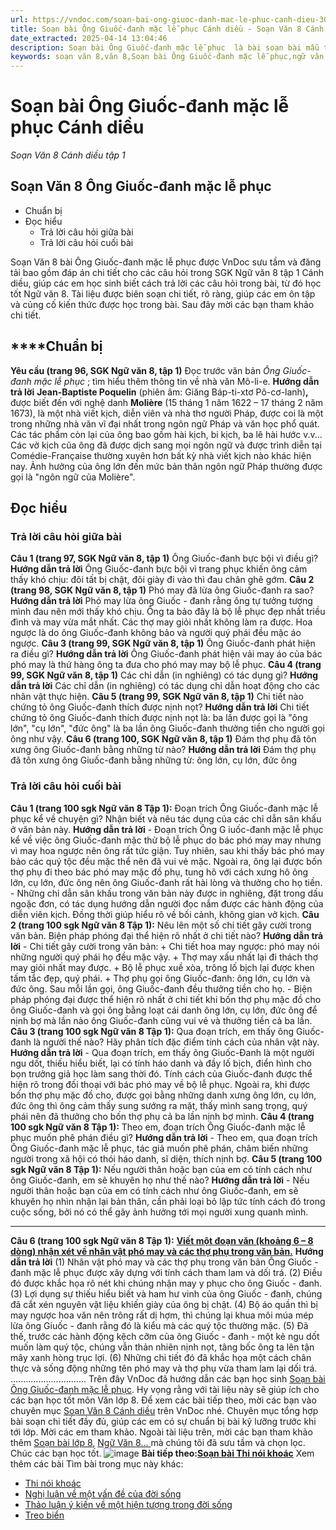 ```yaml
---
url: https://vndoc.com/soan-bai-ong-giuoc-danh-mac-le-phuc-canh-dieu-304108
title: Soạn bài Ông Giuốc-đanh mặc lễ phục Cánh diều - Soạn Văn 8 Cánh diều tập 1 - VnDoc.com
date_extracted: 2025-04-14 13:04:46
description: Soạn bài Ông Giuốc-đanh mặc lễ phục  là bài soạn bài mẫu thuộc chương trình Ngữ văn lớp 8, học kì 1. Mời các bạn cùng tham khảo bài soạn để chuẩn bị cho bài học sắp tới của mình.
keywords: soạn văn 8,văn 8,Soạn bài Ông Giuốc-đanh mặc lễ phục,ngữ văn 8,soan van 8,soạn văn lớp 8,giải văn 8,soạn văn 8 tập 1,soạn văn 8 Ông Giuốc-đanh mặc lễ phục,soạn Ông Giuốc-đanh mặc lễ phục,soạn văn 8 cánh diều,văn 8 cánh diều,ngữ văn 8 cánh diều,Ông Giuốc-đanh mặc lễ phục,soạn bài Cái kính lớp 8
---
```


# Soạn bài Ông Giuốc-đanh mặc lễ phục Cánh diều
 _Soạn Văn 8 Cánh diều tập 1_
## Soạn Văn 8 Ông Giuốc-đanh mặc lễ phục
  * Chuẩn bị
  * Đọc hiểu
    * Trả lời câu hỏi giữa bài
    * Trả lời câu hỏi cuối bài

Soạn Văn 8 bài Ông Giuốc-đanh mặc lễ phục được VnDoc sưu tầm và đăng tải bao gồm đáp án chi tiết cho các câu hỏi trong SGK Ngữ văn 8 tập 1 Cánh diều, giúp các em học sinh biết cách trả lời các câu hỏi trong bài, từ đó học tốt Ngữ văn 8. Tài liệu được biên soạn chi tiết, rõ ràng, giúp các em ôn tập và củng cố kiến thức được học trong bài. Sau đây mời các bạn tham khảo chi tiết.
## ******Chuẩn bị**
**Yêu cầu \(trang 96, SGK Ngữ văn 8, tập 1\)**
Đọc trước văn bản _Ông Giuốc-đanh mặc lễ phục_ ; tìm hiểu thêm thông tin về nhà văn Mô-li-e.
**Hướng dẫn trả lời**
**Jean-Baptiste Poquelin** \(phiên âm: Giăng Báp-ti-xtơ Pô-cơ-lanh\)**,** được biết đến với nghệ danh **Molière** \(15 tháng 1 năm 1622 – 17 tháng 2 năm 1673\), là một nhà viết kịch, diễn viên và nhà thơ người Pháp, được coi là một trong những nhà văn vĩ đại nhất trong ngôn ngữ Pháp và văn học phổ quát. Các tác phẩm còn lại của ông bao gồm hài kịch, bi kịch, ba lê hài hước v.v... Các vở kịch của ông đã được dịch sang mọi ngôn ngữ và được trình diễn tại Comédie-Française thường xuyên hơn bất kỳ nhà viết kịch nào khác hiện nay. Ảnh hưởng của ông lớn đến mức bản thân ngôn ngữ Pháp thường được gọi là "ngôn ngữ của Molière".
## **Đọc hiểu**
### **Trả lời câu hỏi giữa bài**
**Câu 1 \(trang 97, SGK Ngữ văn 8, tập 1\)**
Ông Giuốc-đanh bực bội vì điều gì?
**Hướng dẫn trả lời**
Ông Giuốc-đanh bực bội vì trang phục khiến ông cảm thấy khó chịu: đôi tất bị chật, đôi giày đi vào thì đau chân ghê gớm.
**Câu 2 \(trang 98, SGK Ngữ văn 8, tập 1\)**
Phó may đã lừa ông Giuốc-đanh ra sao?
**Hướng dẫn trả lời**
Phó may lừa ông Giuốc - đanh rằng ông tự tưởng tượng mình đau nên mới thấy khó chịu. Ông ta bảo đây là bộ lễ phục đẹp nhất triều đình và may vừa mắt nhất. Các thợ may giỏi nhất không làm ra được. Hoa ngược là do ông Giuốc-đanh không bảo và người quý phái đều mặc áo ngược.
**Câu 3 \(trang 99, SGK Ngữ văn 8, tập 1\)**
Ông Giuốc-đanh phát hiện ra điều gì?
**Hướng dẫn trả lời**
Ông Giuốc-đanh phát hiện vải may áo của bác phó may là thứ hàng ông ta đưa cho phó may may bộ lễ phục.
**Câu 4 \(trang 99, SGK Ngữ văn 8, tập 1\)**
Các chỉ dẫn \(in nghiêng\) có tác dụng gì?
**Hướng dẫn trả lời**
Các chỉ dẫn \(in nghiêng\) có tác dụng chỉ dẫn hoạt động cho các nhân vật thực hiện.
**Câu 5 \(trang 99, SGK Ngữ văn 8, tập 1\)**
Chi tiết nào chứng tỏ ông Giuốc-đanh thích được nịnh nọt?
**Hướng dẫn trả lời**
Chi tiết chứng tỏ ông Giuốc-đanh thích được nịnh nọt là: ba lần được gọi là "ông lớn", "cụ lớn", "đức ông" là ba lần ông Giuốc-đanh thưởng tiền cho người gọi ông như vậy.
**Câu 6 \(trang 100, SGK Ngữ văn 8, tập 1\)**
Đám thợ phụ đã tôn xưng ông Giuốc-đanh bằng những từ nào?
**Hướng dẫn trả lời**
Đám thợ phụ đã tôn xưng ông Giuốc-đanh bằng những từ: ông lớn, cụ lớn, đức ông
### **Trả lời câu hỏi cuối bài**
**Câu 1 \(trang 100 sgk Ngữ văn 8 Tập 1\):**
Đoạn trích Ông Giuốc-đanh mặc lễ phục kể về chuyện gì? Nhận biết và nêu tác dụng của các chỉ dẫn sân khấu ở văn bản này.
**Hướng dẫn trả lời**
\- Đoạn trích Ông G iuốc-đanh mặc lễ phục kể về việc ông Giuốc-đanh mặc thử bộ lễ phục do bác phó may may nhưng vì may hoa ngược nên ông rất tức giận. Tuy nhiên, sau khi thấy bác phó may bảo các quý tộc đều mặc thể nên đã vui vẻ mặc. Ngoài ra, ông lại được bốn thợ phụ đi theo bác phó may mặc đồ phụ, tung hô với cách xưng hô ông lớn, cụ lớn, đức ông nên ông Giuốc-đanh rất hài lòng và thưởng cho họ tiền.
\- Những chỉ dẫn sân khấu trong văn bản này được in nghiêng, đặt trong dấu ngoặc đơn, có tác dụng hướng dẫn người đọc nắm được các hành động của diễn viên kịch. Đồng thời giúp hiểu rõ về bối cảnh, không gian vở kịch.
**Câu 2 \(trang 100 sgk Ngữ văn 8 Tập 1\):**
Nêu lên một số chi tiết gây cười trong văn bản. Biện pháp phóng đại thể hiện rõ nhất ở chi tiết nào?
**Hướng dẫn trả lời**
\- Chi tiết gây cười trong văn bản:
\+ Chi tiết hoa may ngược: phó may nói những người quý phái họ đều mặc vậy.
\+ Thợ may xấu nhất lại đi thách thợ may giỏi nhất may được.
\+ Bộ lễ phục xuề xòa, trông lố bịch lại được khen tấm tắc đẹp, quý phái.
\+ Thợ phụ gọi ông Giuốc-đanh: ông lớn, cụ lớn và đức ông. Sau mỗi lần gọi, ông Giuốc-đanh đều thưởng tiền cho họ.
\- Biện pháp phóng đại được thể hiện rõ nhất ở chi tiết khi bốn thợ phụ mặc đồ cho ông Giuốc-đanh và gọi ông bằng loạt cái danh ông lớn, cụ lớn, đức ông để nịnh bợ mà lần nào ông Giuốc-đanh cũng vui vẻ và thưởng tiền cả ba lần.
**Câu 3 \(trang 100 sgk Ngữ văn 8 Tập 1\):**
Qua đoạn trích, em thấy ông Giuốc-đanh là người thế nào? Hãy phân tích đặc điểm tính cách của nhân vật này.
**Hướng dẫn trả lời**
\- Qua đoạn trích, em thấy ông Giuốc-Đanh là một người ngu dốt, thiếu hiểu biết, lại có tính háo danh và đầy lố bịch, điển hình cho bọn trưởng giả học làm sang thời đó. Tính cách của Giuốc-đanh được thể hiện rõ trong đối thoại với bác phó may về bộ lễ phục. Ngoài ra, khi được bốn thợ phụ mặc đồ cho, được gọi bằng những danh xưng ông lớn, cụ lớn, đức ông thì ông cảm thấy sung sướng ra mặt, thấy mình sang trọng, quý phái nên đã thưởng cho bốn thợ phụ cả ba lần nịnh bợ mình.
**Câu 4 \(trang 100 sgk Ngữ văn 8 Tập 1\):**
Theo em, đoạn trích Ông Giuốc-đanh mặc lễ phục muốn phê phán điều gì?
**Hướng dẫn trả lời**
\- Theo em, qua đoạn trích Ông Giuốc-đanh mặc lễ phục, tác giả muốn phê phán, châm biến những người trong xã hội có thói háo danh, sĩ diện, thích nịnh bợ.
**Câu 5 \(trang 100 sgk Ngữ văn 8 Tập 1\):**
Nếu người thân hoặc bạn của em có tính cách như ông Giuốc-đanh, em sẽ khuyên họ như thế nào?
**Hướng dẫn trả lời**
\- Nếu người thân hoặc bạn của em có tính cách như ông Giuốc-đanh, em sẽ khuyên họ nhìn nhận lại bản thân, cần phải loại bỏ lập tức tính cách đó trong cuộc sống, bởi nó có thể gây ảnh hưởng tới mọi người xung quanh mình.
****
**Câu 6 \(trang 100 sgk Ngữ văn 8 Tập 1\):**
[**Viết một đoạn văn \(khoảng 6 – 8 dòng\) nhận xét về nhân vật phó may và các thợ phụ trong văn bản.**](<https://vndoc.com/nhan-xet-ve-nhan-vat-pho-may-va-cac-tho-phu-trong-van-ban-ong-giuoc-danh-mac-le-phuc-296683>)
**Hướng dẫn trả lời**
\(1\) Nhân vật phó may và các thợ phụ trong văn bản Ông Giuốc - đanh mặc lễ phục được xây dựng với tính cách tham lam và dối trá. \(2\) Điều đó được khắc họa rõ nét khi chúng nhận may y phục cho ông Giuốc - đanh. \(3\) Lợi dụng sự thiếu hiểu biết và ham hư vinh của ông Giuốc - đanh, chúng đã cắt xén nguyên vật liệu khiến giày của ông bị chật. \(4\) Bộ áo quần thì bị may ngược hoa văn nên trông rất dị hợm, thì chúng lại khua môi múa mép lừa ông Giuốc - đanh rằng đó là kiểu mà các quý tộc thường mặc. \(5\) Đã thế, trước các hành động kệch cỡm của ông Giuốc - đanh - một kẻ ngu dốt muốn làm quý tộc, chúng vẫn thản nhiên nịnh nọt, tâng bốc ông ta lên tận mây xanh hòng trục lợi. \(6\) Những chi tiết đó đã khắc họa một cách chân thực và sống động những tên phó may và thợ phụ vừa tham lam lại dối trá.
..............................
Trên đây VnDoc đã hướng dẫn các bạn học sinh [Soạn bài Ông Giuốc-đanh mặc lễ phục](<https://vndoc.com/soan-bai-ong-giuoc-danh-mac-le-phuc-canh-dieu-304108>). Hy vọng rằng với tài liệu này sẽ giúp ích cho các bạn học tốt môn Văn lớp 8. Để xem các bài tiếp theo, mời các bạn vào chuyên mục [Soạn Văn 8 Cánh diều](<https://vndoc.com/ngu-van-8-canh-dieu>) trên VnDoc nhé. Chuyên mục tổng hợp bài soạn chi tiết đầy đủ, giúp các em có sự chuẩn bị bài kỹ lưỡng trước khi tới lớp. Mời các em tham khảo.
Ngoài tài liệu trên, mời các bạn tham khảo thêm [Soạn bài lớp 8](<https://vndoc.com/soan-bai-lop8>), [Ngữ Văn 8... ](<https://vndoc.com/ngu-van-lop8>)mà chúng tôi đã sưu tầm và chọn lọc. Chúc các bạn học tốt.
![image](https://i.vdoc.vn/data/image/2022/08/26/ban-tay.svg) **Bài tiếp theo:[Soạn bài Thi nói khoác](<https://vndoc.com/soan-bai-thi-noi-khoac-304110>)**
Xem thêm các bài Tìm bài trong mục này khác:
  * [Thi nói khoác](</soan-bai-thi-noi-khoac-304110>)
  * [Nghị luận về một vấn đề của đời sống](</soan-bai-nghi-luan-ve-mot-van-de-cua-doi-song-canh-dieu-304111>)
  * [Thảo luận ý kiến về một hiện tượng trong đời sống](</soan-bai-thao-luan-y-kien-ve-mot-hien-tuong-trong-doi-song-304119>)
  * [Treo biển](</soan-bai-treo-bien-304122>)

